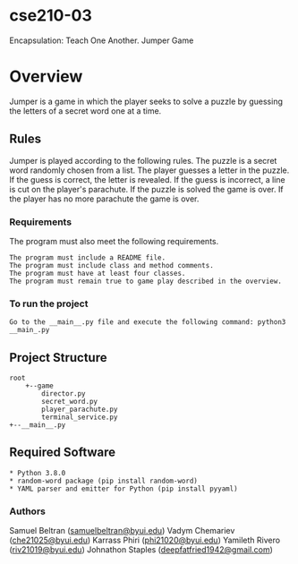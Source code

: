 # cse210-03
Encapsulation: Teach One Another. Jumper Game

# **Overview**

Jumper is a game in which the player seeks to solve a puzzle by guessing the letters of a secret word one at a time.

## **Rules**

Jumper is played according to the following rules.
    The puzzle is a secret word randomly chosen from a list.
    The player guesses a letter in the puzzle.
    If the guess is correct, the letter is revealed.
    If the guess is incorrect, a line is cut on the player's parachute.
    If the puzzle is solved the game is over.
    If the player has no more parachute the game is over.

### **Requirements**

The program must also meet the following requirements.

    The program must include a README file.
    The program must include class and method comments.
    The program must have at least four classes.
    The program must remain true to game play described in the overview.

### To run the project
    Go to the __main__.py file and execute the following command: python3 __main_.py

## Project Structure

    root
        +--game
            director.py
            secret_word.py
            player_parachute.py
            terminal_service.py
    +--__main__.py

## Required Software

    * Python 3.8.0
    * random-word package (pip install random-word)
    * YAML parser and emitter for Python (pip install pyyaml)

### **Authors**

Samuel Beltran (samuelbeltran@byui.edu)
Vadym Chemariev (che21025@byui.edu)
Karrass Phiri (phi21020@byui.edu)
Yamileth Rivero (riv21019@byui.edu)
Johnathon Staples (deepfatfried1942@gmail.com)